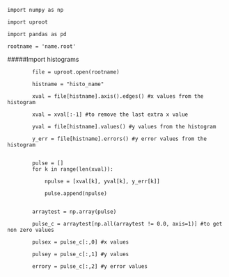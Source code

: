 `import numpy as np`

`import uproot`

`import pandas as pd`

`rootname = 'name.root'`

#####Import histograms 

            file = uproot.open(rootname)
            
            histname = "histo_name"
            
            xval = file[histname].axis().edges() #x values from the histogram
            
            xval = xval[:-1] #to remove the last extra x value
            
            yval = file[histname].values() #y values from the histogram
            
            y_err = file[histname].errors() #y error values from the histogram
            
            
            pulse = []
            for k in range(len(xval)):
            
                npulse = [xval[k], yval[k], y_err[k]]
                
                pulse.append(npulse)
        
        
            arraytest = np.array(pulse)
            
            pulse_c = arraytest[np.all(arraytest != 0.0, axis=1)] #to get non zero values
            
            pulsex = pulse_c[:,0] #x values 
            
            pulsey = pulse_c[:,1] #y values 
            
            errory = pulse_c[:,2] #y error values 
            
